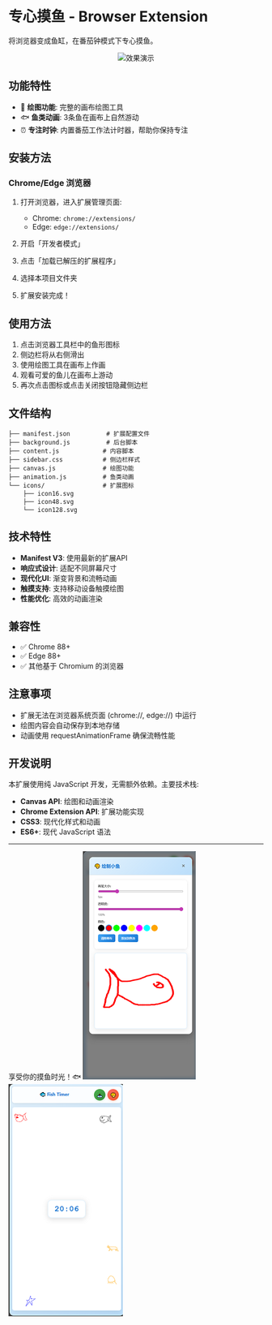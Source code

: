 # 专心摸鱼 - Browser Extension

将浏览器变成鱼缸，在番茄钟模式下专心摸鱼。

<div align="center">
  <img src="assets/landing.gif" alt="效果演示">
</div>


## 功能特性

- 🎨 **绘图功能**: 完整的画布绘图工具
- 🐟 **鱼类动画**: 3条鱼在画布上自然游动
- ⏰ **专注时钟**: 内置番茄工作法计时器，帮助你保持专注

## 安装方法

### Chrome/Edge 浏览器

1. 打开浏览器，进入扩展管理页面:
   - Chrome: `chrome://extensions/`
   - Edge: `edge://extensions/`

2. 开启「开发者模式」

3. 点击「加载已解压的扩展程序」

4. 选择本项目文件夹 

5. 扩展安装完成！

## 使用方法

1. 点击浏览器工具栏中的鱼形图标
2. 侧边栏将从右侧滑出
3. 使用绘图工具在画布上作画
4. 观看可爱的鱼儿在画布上游动
5. 再次点击图标或点击关闭按钮隐藏侧边栏

## 文件结构

```
├── manifest.json          # 扩展配置文件
├── background.js          # 后台脚本
├── content.js            # 内容脚本
├── sidebar.css           # 侧边栏样式
├── canvas.js             # 绘图功能
├── animation.js          # 鱼类动画
└── icons/                # 扩展图标
    ├── icon16.svg
    ├── icon48.svg
    └── icon128.svg
```

## 技术特性

- **Manifest V3**: 使用最新的扩展API
- **响应式设计**: 适配不同屏幕尺寸
- **现代化UI**: 渐变背景和流畅动画
- **触摸支持**: 支持移动设备触摸绘图
- **性能优化**: 高效的动画渲染

## 兼容性

- ✅ Chrome 88+
- ✅ Edge 88+
- ✅ 其他基于 Chromium 的浏览器

## 注意事项

- 扩展无法在浏览器系统页面 (chrome://, edge://) 中运行
- 绘图内容会自动保存到本地存储
- 动画使用 requestAnimationFrame 确保流畅性能

## 开发说明

本扩展使用纯 JavaScript 开发，无需额外依赖。主要技术栈:

- **Canvas API**: 绘图和动画渲染
- **Chrome Extension API**: 扩展功能实现
- **CSS3**: 现代化样式和动画
- **ES6+**: 现代 JavaScript 语法

---

享受你的摸鱼时光！🐟
![绘制小鱼](assets/teach.png)
![效果演示](assets/show.png)